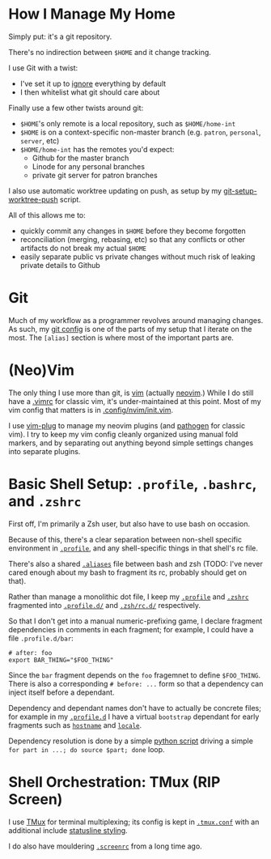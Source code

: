 # How I Manage My Home

Simply put: it's a git repository.

There's no indirection between `$HOME` and it change tracking.

I use Git with a twist:
- I've set it up to [ignore](.gitignore) everything by default
- I then whitelist what git should care about

Finally use a few other twists around git:
- `$HOME`'s only remote is a local repository, such as `$HOME/home-int`
- `$HOME` is on a context-specific non-master branch (e.g. `patron`,
  `personal`, `server`, etc)
- `$HOME/home-int` has the remotes you'd expect:
  - Github for the master branch
  - Linode for any personal branches
  - private git server for patron branches

I also use automatic worktree updating on push, as setup by my
[git-setup-worktree-push](bin/git-setup-worktree-push) script.

All of this allows me to:
- quickly commit any changes in `$HOME` before they become forgotten
- reconciliation (merging, rebasing, etc) so that any conflicts or other
  artifacts do not break my actual `$HOME`
- easily separate public vs private changes without much risk of leaking
  private details to Github

# Git

Much of my workflow as a programmer revolves around managing changes.  As such,
my [git config](.gitconfig) is one of the parts of my setup that I iterate on
the most.  The `[alias]` section is where most of the important parts are.

# (Neo)Vim

The only thing I use more than git, is [vim](http://www.vim.org) (actually
[neovim](https://neovim.io/).)  While I do still have a [.vimrc](.vimrc) for
classic vim, it's under-maintained at this point.  Most of my vim config that
matters is in [.config/nvim/init.vim](.config/nvim/init.vim).

I use [vim-plug](https://github.com/junegunn/vim-plug) to manage my neovim
plugins (and [pathogen](https://github.com/tpope/vim-pathogen) for classic
vim).  I try to keep my vim config cleanly organized using manual fold markers,
and by separating out anything beyond simple settings changes into separate
plugins.

# Basic Shell Setup: `.profile`, `.bashrc`, and `.zshrc`

First off, I'm primarily a Zsh user, but also have to use bash on occasion.

Because of this, there's a clear separation between non-shell specific
environment in [`.profile`](.profile), and any shell-specific things in that
shell's rc file.

There's also a shared [`.aliases`](.aliases) file between bash and zsh (TODO:
I've never cared enough about my bash to fragment its rc, probably should get
on that).

Rather than manage a monolithic dot file, I keep my [`.profile`](.profile) and
[`.zshrc`](.zshrc) fragmented into [`.profile.d/`](.profile.d) and
[`.zsh/rc.d/`](.zsh/rc.d) respectively.

So that I don't get into a manual numeric-prefixing game, I declare fragment
dependencies in comments in each fragment; for example, I could have a file
`.profile.d/bar`:

    # after: foo
    export BAR_THING="$FOO_THING"

Since the `bar` fragment depends on the `foo` fragemnet to define `$FOO_THING`.
There is also a corresponding `# before: ...` form so that a dependency can
inject itself before a dependant.

Dependency and dependant names don't have to actually be concrete files; for
example in my [`.profile.d`](.profile.d) I have a virtual `bootstrap` dependant
for early fragments such as [`hostname`](.profile.d/hostname) and
[`locale`](.profile.d/locale).

Dependency resolution is done by a simple [python script](bin/deporder) driving
a simple `for part in ...; do source $part; done` loop.

# Shell Orchestration: TMux (RIP Screen)

I use [TMux](https://tmux.github.io/) for terminal multiplexing; its config is
kept in [`.tmux.conf`](.tmux.conf) with an additional include [statusline
styling](.tmux-dark.conf).

I do also have mouldering [`.screenrc`](.screenrc) from a long time ago.

